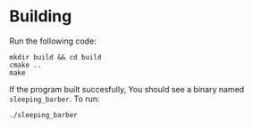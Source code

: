 # Building

Run the following code:

```
mkdir build && cd build
cmake ..
make
```

If the program built succesfully, You should see a binary named 
`sleeping_barber`. To run:

```
./sleeping_barber
```